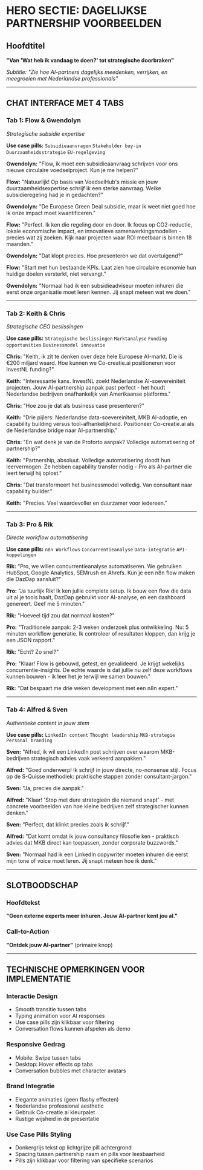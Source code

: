 # HERO SECTIE: DAGELIJKSE PARTNERSHIP VOORBEELDEN

## Hoofdtitel
**"Van 'Wat heb ik vandaag te doen?' tot strategische doorbraken"**

*Subtitle: "Zie hoe AI-partners dagelijks meedenken, verrijken, en meegroeien met Nederlandse professionals"*

---

## CHAT INTERFACE MET 4 TABS

### Tab 1: Flow & Gwendolyn
*Strategische subsidie expertise*

**Use case pills:** `Subsidieaanvragen` `Stakeholder buy-in` `Duurzaamheidsstrategie` `EU-regelgeving`

**Gwendolyn:** "Flow, ik moet een subsidieaanvraag schrijven voor ons nieuwe circulaire voedselproject. Kun je me helpen?"

**Flow:** "Natuurlijk! Op basis van VoedselHub's missie en jouw duurzaamheidsexpertise schrijf ik een sterke aanvraag. Welke subsidieregeling had je in gedachten?"

**Gwendolyn:** "De Europese Green Deal subsidie, maar ik weet niet goed hoe ik onze impact moet kwantificeren."

**Flow:** "Perfect. Ik ken die regeling door en door. Ik focus op CO2-reductie, lokale economische impact, en innovatieve samenwerkingsmodellen - precies wat zij zoeken. Kijk naar projecten waar ROI meetbaar is binnen 18 maanden."

**Gwendolyn:** "Dat klopt precies. Hoe presenteren we dat overtuigend?"

**Flow:** "Start met hun bestaande KPIs. Laat zien hoe circulaire economie hun huidige doelen versterkt, niet vervangt."

**Gwendolyn:** "Normaal had ik een subsidieadviseur moeten inhuren die eerst onze organisatie moet leren kennen. Jij snapt meteen wat we doen."

---

### Tab 2: Keith & Chris
*Strategische CEO beslissingen*

**Use case pills:** `Strategische beslissingen` `Marktanalyse` `Funding opportunities` `Businessmodel innovatie`

**Chris:** "Keith, ik zit te denken over deze hele Europese AI-markt. Die is €200 miljard waard. Hoe kunnen we Co-creatie.ai positioneren voor InvestNL funding?"

**Keith:** "Interessante kans. InvestNL zoekt Nederlandse AI-soevereiniteit projecten. Jouw AI-partnership aanpak past perfect - het houdt Nederlandse bedrijven onafhankelijk van Amerikaanse platforms."

**Chris:** "Hoe zou je dat als business case presenteren?"

**Keith:** "Drie pijlers: Nederlandse data-soevereiniteit, MKB AI-adoptie, en capability building versus tool-afhankelijkheid. Positioneer Co-creatie.ai als de Nederlandse bridge naar AI-partnership."

**Chris:** "En wat denk je van de Proforto aanpak? Volledige automatisering of partnership?"

**Keith:** "Partnership, absoluut. Volledige automatisering doodt hun leervermogen. Ze hebben capability transfer nodig - Pro als AI-partner die leert terwijl hij oplost."

**Chris:** "Dat transformeert het businessmodel volledig. Van consultant naar capability builder."

**Keith:** "Precies. Veel waardevoller en duurzamer voor iedereen."

---

### Tab 3: Pro & Rik
*Directe workflow automatisering*

**Use case pills:** `n8n Workflows` `Concurrentieanalyse` `Data-integratie` `API-koppelingen`

**Rik:** "Pro, we willen concurrentieanalyse automatiseren. We gebruiken HubSpot, Google Analytics, SEMrush en Ahrefs. Kun je een n8n flow maken die DazDap aansluit?"

**Pro:** "Ja tuurlijk Rik! Ik ken jullie complete setup. Ik bouw een flow die data uit al je tools haalt, DazDap gebruikt voor AI-analyse, en een dashboard genereert. Geef me 5 minuten."

**Rik:** "Hoeveel tijd zou dat normaal kosten?"

**Pro:** "Traditionele aanpak: 2-3 weken onderzoek plus ontwikkeling. Nu: 5 minuten workflow generatie. Ik controleer of resultaten kloppen, dan krijg je een JSON rapport."

**Rik:** "Echt? Zo snel?"

**Pro:** "Klaar! Flow is gebouwd, getest, en gevalideerd. Je krijgt wekelijks concurrentie-insights. De echte waarde is dat jullie nu zelf deze workflows kunnen bouwen - ik leer het je terwijl we samen bouwen."

**Rik:** "Dat bespaart me drie weken development met een n8n expert."

---

### Tab 4: Alfred & Sven
*Authentieke content in jouw stem*

**Use case pills:** `LinkedIn content` `Thought leadership` `MKB-strategie` `Personal branding`

**Sven:** "Alfred, ik wil een LinkedIn post schrijven over waarom MKB-bedrijven strategisch advies vaak verkeerd aanpakken."

**Alfred:** "Goed onderwerp! Ik schrijf in jouw directe, no-nonsense stijl. Focus op de S-Quisse methodiek: praktische stappen zonder consultant-jargon."

**Sven:** "Ja, precies die aanpak."

**Alfred:** "Klaar! 'Stop met dure strategieën die niemand snapt' - met concrete voorbeelden van hoe kleine bedrijven zelf strategischer kunnen denken."

**Sven:** "Perfect, dat klinkt precies zoals ik schrijf."

**Alfred:** "Dat komt omdat ik jouw consultancy filosofie ken - praktisch advies dat MKB direct kan toepassen, zonder corporate buzzwords."

**Sven:** "Normaal had ik een LinkedIn copywriter moeten inhuren die eerst mijn tone of voice moet leren. Jij snapt meteen hoe ik denk."

---

## SLOTBOODSCHAP

### Hoofdtekst
**"Geen externe experts meer inhuren. Jouw AI-partner kent jou al."**

### Call-to-Action
**"Ontdek jouw AI-partner"** (primaire knop)

---

## TECHNISCHE OPMERKINGEN VOOR IMPLEMENTATIE

### Interactie Design
- Smooth transitie tussen tabs
- Typing animation voor AI responses
- Use case pills zijn klikbaar voor filtering
- Conversation flows kunnen afspelen als demo

### Responsive Gedrag
- Mobile: Swipe tussen tabs
- Desktop: Hover effects op tabs
- Conversation bubbles met character avatars

### Brand Integratie
- Elegante animaties (geen flashy effecten)
- Nederlandse professional aesthetic
- Gebruik Co-creatie.ai kleurpalet
- Rustige wijsheid in de presentatie

### Use Case Pills Styling
- Donkergrijs tekst op lichtgrijze pill achtergrond
- Spacing tussen partnership naam en pills voor leesbaarheid
- Pills zijn klikbaar voor filtering van specifieke scenarios